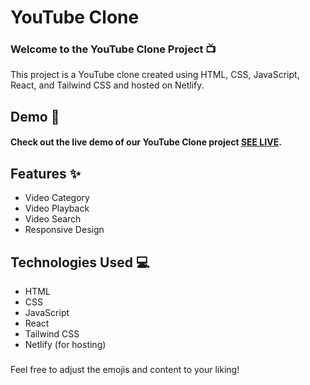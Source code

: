 # YouTube Clone

###  Welcome to the YouTube Clone Project 📺

This project is a YouTube clone created using HTML, CSS, JavaScript, React, and Tailwind CSS and hosted on Netlify.

## Demo 🚀

#### Check out the live demo of our YouTube Clone project [SEE LIVE](https://star-dust-youtube-clone.netlify.app/).


## Features ✨
- Video Category
- Video Playback
- Video Search
- Responsive Design

## Technologies Used 💻

- HTML
- CSS
- JavaScript
- React
- Tailwind CSS
- Netlify (for hosting)


### 
Feel free to adjust the emojis and content to your liking!

